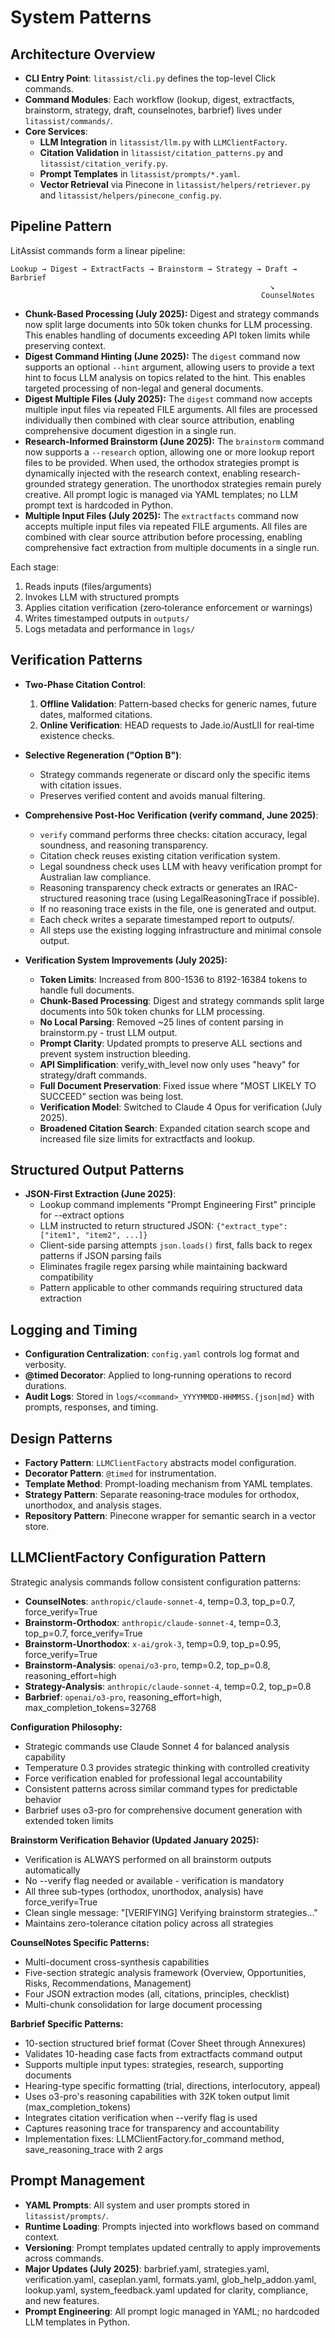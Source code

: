 # System Patterns

## Architecture Overview

- **CLI Entry Point**: `litassist/cli.py` defines the top-level Click commands.
- **Command Modules**: Each workflow (lookup, digest, extractfacts, brainstorm, strategy, draft, counselnotes, barbrief) lives under `litassist/commands/`.
- **Core Services**:
  - **LLM Integration** in `litassist/llm.py` with `LLMClientFactory`.
  - **Citation Validation** in `litassist/citation_patterns.py` and `litassist/citation_verify.py`.
  - **Prompt Templates** in `litassist/prompts/*.yaml`.
  - **Vector Retrieval** via Pinecone in `litassist/helpers/retriever.py` and `litassist/helpers/pinecone_config.py`.

## Pipeline Pattern

LitAssist commands form a linear pipeline:
```
Lookup → Digest → ExtractFacts → Brainstorm → Strategy → Draft → Barbrief
                                                          ↘
                                                        CounselNotes
```
- **Chunk-Based Processing (July 2025):** Digest and strategy commands now split large documents into 50k token chunks for LLM processing. This enables handling of documents exceeding API token limits while preserving context.
- **Digest Command Hinting (June 2025):** The `digest` command now supports an optional `--hint` argument, allowing users to provide a text hint to focus LLM analysis on topics related to the hint. This enables targeted processing of non-legal and general documents.
- **Digest Multiple Files (July 2025):** The `digest` command now accepts multiple input files via repeated FILE arguments. All files are processed individually then combined with clear source attribution, enabling comprehensive document digestion in a single run.
- **Research-Informed Brainstorm (June 2025):** The `brainstorm` command now supports a `--research` option, allowing one or more lookup report files to be provided. When used, the orthodox strategies prompt is dynamically injected with the research context, enabling research-grounded strategy generation. The unorthodox strategies remain purely creative. All prompt logic is managed via YAML templates; no LLM prompt text is hardcoded in Python.
- **Multiple Input Files (July 2025):** The `extractfacts` command now accepts multiple input files via repeated FILE arguments. All files are combined with clear source attribution before processing, enabling comprehensive fact extraction from multiple documents in a single run.

Each stage:
1. Reads inputs (files/arguments)
2. Invokes LLM with structured prompts
3. Applies citation verification (zero‑tolerance enforcement or warnings)
4. Writes timestamped outputs in `outputs/`
5. Logs metadata and performance in `logs/`

## Verification Patterns

- **Two‑Phase Citation Control**:
  1. **Offline Validation**: Pattern‑based checks for generic names, future dates, malformed citations.
  2. **Online Verification**: HEAD requests to Jade.io/AustLII for real‑time existence checks.
- **Selective Regeneration ("Option B")**:
  - Strategy commands regenerate or discard only the specific items with citation issues.
  - Preserves verified content and avoids manual filtering.

- **Comprehensive Post-Hoc Verification (verify command, June 2025)**:
  - `verify` command performs three checks: citation accuracy, legal soundness, and reasoning transparency.
  - Citation check reuses existing citation verification system.
  - Legal soundness check uses LLM with heavy verification prompt for Australian law compliance.
  - Reasoning transparency check extracts or generates an IRAC-structured reasoning trace (using LegalReasoningTrace if possible).
  - If no reasoning trace exists in the file, one is generated and output.
  - Each check writes a separate timestamped report to outputs/.
  - All steps use the existing logging infrastructure and minimal console output.

- **Verification System Improvements (July 2025):**
  - **Token Limits**: Increased from 800-1536 to 8192-16384 tokens to handle full documents.
  - **Chunk-Based Processing**: Digest and strategy commands split large documents into 50k token chunks for LLM processing.
  - **No Local Parsing**: Removed ~25 lines of content parsing in brainstorm.py - trust LLM output.
  - **Prompt Clarity**: Updated prompts to preserve ALL sections and prevent system instruction bleeding.
  - **API Simplification**: verify_with_level now only uses "heavy" for strategy/draft commands.
  - **Full Document Preservation**: Fixed issue where "MOST LIKELY TO SUCCEED" section was being lost.
  - **Verification Model**: Switched to Claude 4 Opus for verification (July 2025).
  - **Broadened Citation Search**: Expanded citation search scope and increased file size limits for extractfacts and lookup.

## Structured Output Patterns

- **JSON-First Extraction (June 2025)**:
  - Lookup command implements "Prompt Engineering First" principle for --extract options
  - LLM instructed to return structured JSON: `{"extract_type": ["item1", "item2", ...]}`
  - Client-side parsing attempts `json.loads()` first, falls back to regex patterns if JSON parsing fails
  - Eliminates fragile regex parsing while maintaining backward compatibility
  - Pattern applicable to other commands requiring structured data extraction

## Logging and Timing

- **Configuration Centralization**: `config.yaml` controls log format and verbosity.
- **@timed Decorator**: Applied to long‑running operations to record durations.
- **Audit Logs**: Stored in `logs/<command>_YYYYMMDD-HHMMSS.{json|md}` with prompts, responses, and timing.

## Design Patterns

- **Factory Pattern**: `LLMClientFactory` abstracts model configuration.
- **Decorator Pattern**: `@timed` for instrumentation.
- **Template Method**: Prompt-loading mechanism from YAML templates.
- **Strategy Pattern**: Separate reasoning‑trace modules for orthodox, unorthodox, and analysis stages.
- **Repository Pattern**: Pinecone wrapper for semantic search in a vector store.

## LLMClientFactory Configuration Pattern

Strategic analysis commands follow consistent configuration patterns:

- **CounselNotes**: `anthropic/claude-sonnet-4`, temp=0.3, top_p=0.7, force_verify=True
- **Brainstorm-Orthodox**: `anthropic/claude-sonnet-4`, temp=0.3, top_p=0.7, force_verify=True
- **Brainstorm-Unorthodox**: `x-ai/grok-3`, temp=0.9, top_p=0.95, force_verify=True
- **Brainstorm-Analysis**: `openai/o3-pro`, temp=0.2, top_p=0.8, reasoning_effort=high
- **Strategy-Analysis**: `anthropic/claude-sonnet-4`, temp=0.2, top_p=0.8
- **Barbrief**: `openai/o3-pro`, reasoning_effort=high, max_completion_tokens=32768

**Configuration Philosophy:**
- Strategic commands use Claude Sonnet 4 for balanced analysis capability
- Temperature 0.3 provides strategic thinking with controlled creativity
- Force verification enabled for professional legal accountability
- Consistent patterns across similar command types for predictable behavior
- Barbrief uses o3-pro for comprehensive document generation with extended token limits

**Brainstorm Verification Behavior (Updated January 2025):**
- Verification is ALWAYS performed on all brainstorm outputs automatically
- No --verify flag needed or available - verification is mandatory
- All three sub-types (orthodox, unorthodox, analysis) have force_verify=True
- Clean single message: "[VERIFYING] Verifying brainstorm strategies..."
- Maintains zero-tolerance citation policy across all strategies

**CounselNotes Specific Patterns:**
- Multi-document cross-synthesis capabilities
- Five-section strategic analysis framework (Overview, Opportunities, Risks, Recommendations, Management)
- Four JSON extraction modes (all, citations, principles, checklist)
- Multi-chunk consolidation for large document processing

**Barbrief Specific Patterns:**
- 10-section structured brief format (Cover Sheet through Annexures)
- Validates 10-heading case facts from extractfacts command output
- Supports multiple input types: strategies, research, supporting documents
- Hearing-type specific formatting (trial, directions, interlocutory, appeal)
- Uses o3-pro's reasoning capabilities with 32K token output limit (max_completion_tokens)
- Integrates citation verification when --verify flag is used
- Captures reasoning trace for transparency and accountability
- Implementation fixes: LLMClientFactory.for_command method, save_reasoning_trace with 2 args

## Prompt Management

- **YAML Prompts**: All system and user prompts stored in `litassist/prompts/`.
- **Runtime Loading**: Prompts injected into workflows based on command context.
- **Versioning**: Prompt templates updated centrally to apply improvements across commands.
- **Major Updates (July 2025)**: barbrief.yaml, strategies.yaml, verification.yaml, caseplan.yaml, formats.yaml, glob_help_addon.yaml, lookup.yaml, system_feedback.yaml updated for clarity, compliance, and new features.
- **Prompt Engineering**: All prompt logic managed in YAML; no hardcoded LLM templates in Python.
